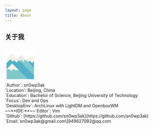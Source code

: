 ```yaml
---
layout: page
title: About
---
```

<h2>关于我</h2><br>
<img src="assets/avatar.png" height=100 weight=100><br>
`Author`: sn0wp3ak<br>
`Location`: Beijing, China<br>
`Education`: Bachelor of Science, Beijing University of Technology<br>
`Focus`: Dev and Ops<br>
`DesktopEnv`: ArchLinux with LightDM and OpenboxWM<br>
~~**IDE:**~~`Editor`: Vim<br>
`Github`: [https://github.com/sn0wp3ak](https://github.com/sn0wp3ak)<br>
`Email:`sn0wp3ak@gmail.com\|949627092@qq.com<br>

